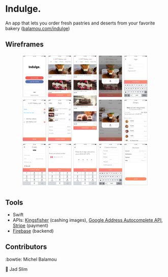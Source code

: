 # Indulge.

  An app that lets you order fresh pastries and deserts from your favorite bakery (<a href="http://www.balamou.com/indulge">balamou.com/indulge</a>)

## Wireframes

  <p align="center">
  <img src="images/final_design.png" width="80%"/>
  </p>

## Tools

  - Swift
  - APIs: <a href="https://github.com/onevcat/Kingfisher">Kingsfisher</a> (cashing images), <a href="https://developers.google.com/maps/documentation/javascript/places-autocomplete">Google Address Autocomplete API</a>, <a href="https://stripe.com/en-ca/">Stripe</a> (payment)
  - <a href="https://firebase.google.com">Firebase</a> (backend)

## Contributors
  :bowtie: Michel Balamou

  :man: Jad Slim
